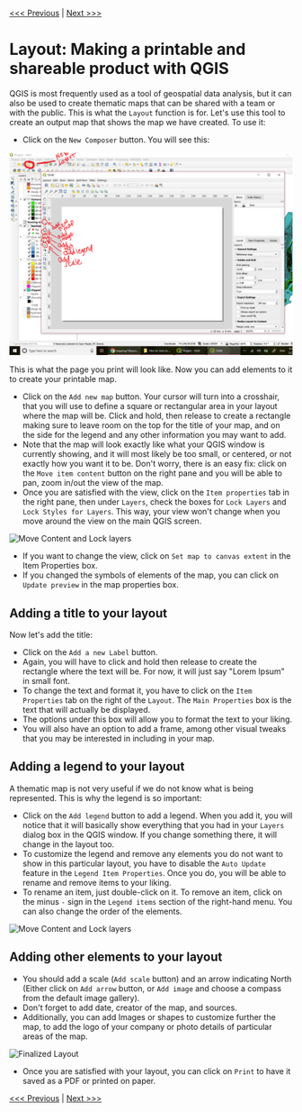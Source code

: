 [<<< Previous](18extra.md)  | [Next >>>](20more.md)  

# Layout: Making a printable and shareable product with QGIS

QGIS is most frequently used as a tool of geospatial data analysis, but it can also be used to create thematic maps that can be shared with a team or with the public. This is what the `Layout` function is for. Let's use this tool to create an output map that shows the map we have created. To use it:

* Click on the `New Composer` button. You will see this:

![New Composer Screen](images/UpdateLayout.png)

This is what the page you print will look like. Now you can add elements to it to create your printable map. 

* Click on the `Add new map` button. Your cursor will turn into a crosshair, that you will use to define a square or rectangular area in your layout where the map will be. Click and hold, then release to create a rectangle making sure to leave room on the top for the title of your map, and on the side for the legend and any other information you may want to add.
* Note that the map will look exactly like what your QGIS window is currently showing, and it will most likely be too small, or centered, or not exactly how you want it to be. Don't worry, there is an easy fix: click on the `Move item content` button on the right pane and you will be able to pan, zoom in/out the view of the map.
* Once you are satisfied with the view, click on the `Item properties` tab in the right pane, then under `Layers`, check the boxes for `Lock Layers` and `Lock Styles for Layers`. This way, your view won't change when you move around the view on the main QGIS screen.

![Move Content and Lock layers](images/movelock.PNG)

* If you want to change the view, click on `Set map to canvas extent` in the Item Properties box. 
* If you changed the symbols of elements of the map, you can click on `Update preview` in the map properties box.

## Adding a title to your layout

Now let's add the title:

* Click on the `Add a new Label` button. 
* Again, you will have to click and hold then release to create the rectangle where the text will be. For now, it will just say "Lorem Ipsum" in small font. 
* To change the text and format it, you have to click on the `Item Properties` tab on the right of the `Layout`. The `Main Properties` box is the text that will actually be displayed. 
* The options under this box will allow you to format the text to your liking. 
* You will also have an option to add a frame, among other visual tweaks that you may be interested in including in your map.

## Adding a legend to your layout

A thematic map is not very useful if we do not know what is being represented. This is why the legend is so important:

* Click on the `Add legend` button to add a legend. When you add it, you will notice that it will basically show everything that you had in your `Layers` dialog box in the QGIS window. If you change something there, it will change in the layout too. 
* To customize the legend and remove any elements you do not want to show in this particular layout, you have to disable the `Auto Update` feature in the `Legend Item Properties`. Once you do, you will be able to rename and remove items to your liking. 
* To rename an item, just double-click on it. To remove an item, click on the minus `-` sign in the `Legend items` section of the right-hand menu. You can also change the order of the elements.

![Move Content and Lock layers](images/legend.PNG)

## Adding other elements to your layout

* You should add a scale (`Add scale` button) and an arrow indicating North (Either click on `Add arrow` button, or `Add image` and choose a compass from the default image gallery). 
* Don't forget to add date, creator of the map, and sources. 
* Additionally, you can add Images or shapes to customize further the map, to add the logo of your company or photo details of particular areas of the map.

![Finalized Layout](images/layout2.png)

* Once you are satisfied with your layout, you can click on `Print` to have it saved as a PDF or printed on paper.


[<<< Previous](18extra.md)  | [Next >>>](20more.md)  
